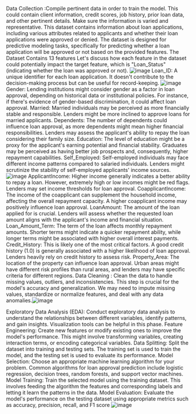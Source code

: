 Data Collection :Compile pertinent data in order to train the model. This could contain client information, credit scores, job history, prior loan data, and other pertinent details. Make sure the information is varied and representative.
This dataset contains information about loan applications, including various attributes related to applicants and whether their loan applications were approved or denied. The dataset is designed for predictive modeling tasks, specifically for predicting whether a loan application will be approved or not based on the provided features.
The Dataset Contains 13 features
Let's discuss how each feature in the dataset could potentially impact the target feature, which is "Loan_Status" (indicating whether the loan was approved or not).
![image](https://github.com/shibammallick/Loan-Approval-Prediction/assets/42860216/75cb9336-6e2c-48f4-a546-30962bd455fe)
Loan_ID: A unique identifier for each loan application. It doesn't contribute to the decision-making process but can be useful for record-keeping.
![image](https://github.com/shibammallick/Loan-Approval-Prediction/assets/42860216/d56f5e92-1ed0-430e-917f-f34ee427d000)
Gender:
Lending institutions might consider gender as a factor in loan approval, depending on historical data or institutional policies. For instance, if there's evidence of gender-based discrimination, it could affect loan approval.
Married:
Married individuals may be perceived as more financially stable and responsible.
Lenders might be more inclined to approve loans for married applicants.
Dependents:
The number of dependents could influence loan approval, as more dependents might mean higher financial responsibilities. Lenders may assess the applicant's ability to repay the loan considering their family size.
Education:
The level of education might be a proxy for the applicant's earning potential and financial stability. Graduates may be perceived as having better job prospects and, consequently, higher repayment capabilities.
Self_Employed:
Self-employed individuals may face different income patterns compared to salaried individuals. Lenders might scrutinize the stability of self-employed applicants' income sources.
![image](https://github.com/shibammallick/Loan-Approval-Prediction/assets/42860216/067a4662-7b9a-45b8-b95b-b522b8051e0d)
ApplicantIncome: Higher income generally indicates a better ability to repay a loan. However, extremely high or low incomes might be red flags. Lenders may set income thresholds for loan approval.
CoapplicantIncome: The income of the coapplicant can supplement the household income, affecting the overall repayment capacity. A higher coapplicant income may positively influence loan approval.
LoanAmount: The amount of the loan applied for is crucial. Lenders will assess whether the requested loan amount aligns with the applicant's income and financial situation.
Loan_Amount_Term: The term of the loan affects monthly repayment amounts. Shorter terms might indicate a quicker repayment ability, while longer terms might be associated with higher overall interest payments.
Credit_History: This is likely one of the most critical factors. A good credit history (1.0) is generally associated with a higher likelihood of loan approval. Lenders heavily rely on credit history to assess risk.
Property_Area: The location of the property can influence loan approval. Urban areas might have different risk profiles than rural areas, and lenders may have specific criteria for different regions.
Data Cleaning : Clean the data to handle missing values, outliers, and inconsistencies. This step is crucial for the model's accuracy and generalization. We may need to impute missing values, standardize or normalize features, and deal with any data anomalies.![image](https://github.com/shibammallick/Loan-Approval-Prediction/assets/42860216/61dafa81-6ddf-4982-a84d-66b5397e46ba)

Exploratory Data Analysis (EDA): Conduct exploratory data analysis to understand the relationships between different variables, identify patterns, and gain insights. Visualization tools can be helpful in this phase.
Feature Engineering: Create new features or modify existing ones to improve the model's performance. This might involve transforming variables, creating interaction terms, or encoding categorical variables.
Data Splitting: Split the dataset into training and testing sets. The training set is used to train the model, and the testing set is used to evaluate its performance.
Model Selection: Choose an appropriate machine learning algorithm for your problem. Common algorithms for loan approval prediction include logistic regression, decision trees, random forests, and support vector machines.
Model Training: Train the selected model using the training dataset. This involves feeding the algorithm the features and corresponding labels and letting it learn the patterns in the data.
Model Evaluation: Evaluate the model's performance on the testing dataset using appropriate metrics such as accuracy, precision, recall, and F1 score
![image](https://github.com/shibammallick/Loan-Approval-Prediction/assets/42860216/15aad8cc-b94d-4d52-9256-ad691660c0cc)
 
